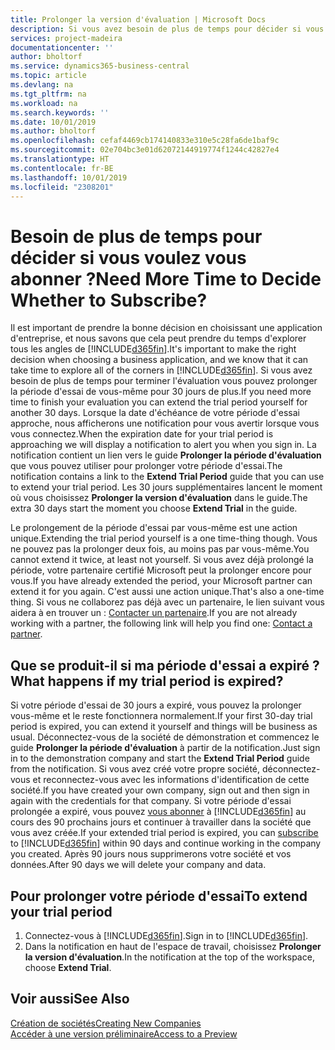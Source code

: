 ```yaml
---
title: Prolonger la version d'évaluation | Microsoft Docs
description: Si vous avez besoin de plus de temps pour décider si vous voulez vous abonner, vous pouvez prolonger votre version d'évaluation.
services: project-madeira
documentationcenter: ''
author: bholtorf
ms.service: dynamics365-business-central
ms.topic: article
ms.devlang: na
ms.tgt_pltfrm: na
ms.workload: na
ms.search.keywords: ''
ms.date: 10/01/2019
ms.author: bholtorf
ms.openlocfilehash: cefaf4469cb174140833e310e5c28fa6de1baf9c
ms.sourcegitcommit: 02e704bc3e01d62072144919774f1244c42827e4
ms.translationtype: HT
ms.contentlocale: fr-BE
ms.lasthandoff: 10/01/2019
ms.locfileid: "2308201"
---
```

# <a name="need-more-time-to-decide-whether-to-subscribe"></a><span data-ttu-id="796c7-103">Besoin de plus de temps pour décider si vous voulez vous abonner ?</span><span class="sxs-lookup"><span data-stu-id="796c7-103">Need More Time to Decide Whether to Subscribe?</span></span>
<span data-ttu-id="796c7-104">Il est important de prendre la bonne décision en choisissant une application d'entreprise, et nous savons que cela peut prendre du temps d'explorer tous les angles de [!INCLUDE[d365fin](includes/d365fin_md.md)].</span><span class="sxs-lookup"><span data-stu-id="796c7-104">It's important to make the right decision when choosing a business application, and we know that it can take time to explore all of the corners in [!INCLUDE[d365fin](includes/d365fin_md.md)].</span></span> <span data-ttu-id="796c7-105">Si vous avez besoin de plus de temps pour terminer l'évaluation vous pouvez prolonger la période d'essai de vous-même pour 30 jours de plus.</span><span class="sxs-lookup"><span data-stu-id="796c7-105">If you need more time to finish your evaluation you can extend the trial period yourself for another 30 days.</span></span> <span data-ttu-id="796c7-106">Lorsque la date d'échéance de votre période d'essai approche, nous afficherons une notification pour vous avertir lorsque vous vous connectez.</span><span class="sxs-lookup"><span data-stu-id="796c7-106">When the expiration date for your trial period is approaching we will display a notification to alert you when you sign in.</span></span> <span data-ttu-id="796c7-107">La notification contient un lien vers le guide **Prolonger la période d'évaluation** que vous pouvez utiliser pour prolonger votre période d'essai.</span><span class="sxs-lookup"><span data-stu-id="796c7-107">The notification contains a link to the **Extend Trial Period** guide that you can use to extend your trial period.</span></span> <span data-ttu-id="796c7-108">Les 30 jours supplémentaires lancent le moment où vous choisissez **Prolonger la version d'évaluation** dans le guide.</span><span class="sxs-lookup"><span data-stu-id="796c7-108">The extra 30 days start the moment you choose **Extend Trial** in the guide.</span></span>

<span data-ttu-id="796c7-109">Le prolongement de la période d'essai par vous-même est une action unique.</span><span class="sxs-lookup"><span data-stu-id="796c7-109">Extending the trial period yourself is a one time-thing though.</span></span> <span data-ttu-id="796c7-110">Vous ne pouvez pas la prolonger deux fois, au moins pas par vous-même.</span><span class="sxs-lookup"><span data-stu-id="796c7-110">You cannot extend it twice, at least not yourself.</span></span> <span data-ttu-id="796c7-111">Si vous avez déjà prolongé la période, votre partenaire certifié Microsoft peut la prolonger encore pour vous.</span><span class="sxs-lookup"><span data-stu-id="796c7-111">If you have already extended the period, your Microsoft partner can extend it for you again.</span></span> <span data-ttu-id="796c7-112">C'est aussi une action unique.</span><span class="sxs-lookup"><span data-stu-id="796c7-112">That's also a one-time thing.</span></span> <span data-ttu-id="796c7-113">Si vous ne collaborez pas déjà avec un partenaire, le lien suivant vous aidera à en trouver un : [Contacter un partenaire](https://go.microsoft.com/fwlink/?linkid=2038439).</span><span class="sxs-lookup"><span data-stu-id="796c7-113">If you are not already working with a partner, the following link will help you find one: [Contact a partner](https://go.microsoft.com/fwlink/?linkid=2038439).</span></span>

## <a name="what-happens-if-my-trial-period-is-expired"></a><span data-ttu-id="796c7-114">Que se produit-il si ma période d'essai a expiré ?</span><span class="sxs-lookup"><span data-stu-id="796c7-114">What happens if my trial period is expired?</span></span>
<span data-ttu-id="796c7-115">Si votre période d'essai de 30 jours a expiré, vous pouvez la prolonger vous-même et le reste fonctionnera normalement.</span><span class="sxs-lookup"><span data-stu-id="796c7-115">If your first 30-day trial period is expired, you can extend it yourself and things will be business as usual.</span></span> <span data-ttu-id="796c7-116">Déconnectez-vous de la société de démonstration et commencez le guide **Prolonger la période d'évaluation** à partir de la notification.</span><span class="sxs-lookup"><span data-stu-id="796c7-116">Just sign in to the demonstration company and start the **Extend Trial Period** guide from the notification.</span></span> <span data-ttu-id="796c7-117">Si vous avez créé votre propre société, déconnectez-vous et reconnectez-vous avec les informations d'identification de cette société.</span><span class="sxs-lookup"><span data-stu-id="796c7-117">If you have created your own company, sign out and then sign in again with the credentials for that company.</span></span> <span data-ttu-id="796c7-118">Si votre période d'essai prolongée a expiré, vous pouvez [vous abonner](https://go.microsoft.com/fwlink/?linkid=828659) à [!INCLUDE[d365fin](includes/d365fin_md.md)] au cours des 90 prochains jours et continuer à travailler dans la société que vous avez créée.</span><span class="sxs-lookup"><span data-stu-id="796c7-118">If your extended trial period is expired, you can [subscribe](https://go.microsoft.com/fwlink/?linkid=828659) to [!INCLUDE[d365fin](includes/d365fin_md.md)] within 90 days and continue working in the company you created.</span></span> <span data-ttu-id="796c7-119">Après 90 jours nous supprimerons votre société et vos données.</span><span class="sxs-lookup"><span data-stu-id="796c7-119">After 90 days we will delete your company and data.</span></span> 

## <a name="to-extend-your-trial-period"></a><span data-ttu-id="796c7-120">Pour prolonger votre période d'essai</span><span class="sxs-lookup"><span data-stu-id="796c7-120">To extend your trial period</span></span>
1. <span data-ttu-id="796c7-121">Connectez-vous à [!INCLUDE[d365fin](includes/d365fin_md.md)].</span><span class="sxs-lookup"><span data-stu-id="796c7-121">Sign in to [!INCLUDE[d365fin](includes/d365fin_md.md)].</span></span>
2. <span data-ttu-id="796c7-122">Dans la notification en haut de l'espace de travail, choisissez **Prolonger la version d'évaluation**.</span><span class="sxs-lookup"><span data-stu-id="796c7-122">In the notification at the top of the workspace, choose **Extend Trial**.</span></span>

## <a name="see-also"></a><span data-ttu-id="796c7-123">Voir aussi</span><span class="sxs-lookup"><span data-stu-id="796c7-123">See Also</span></span>
[<span data-ttu-id="796c7-124">Création de sociétés</span><span class="sxs-lookup"><span data-stu-id="796c7-124">Creating New Companies</span></span>](about-new-company.md)  
[<span data-ttu-id="796c7-125">Accéder à une version préliminaire</span><span class="sxs-lookup"><span data-stu-id="796c7-125">Access to a Preview</span></span>](across-preview.md)  
